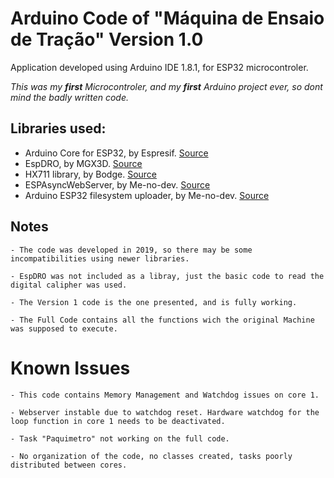 # Arduino Code of "Máquina de Ensaio de Tração" Version 1.0 

Application developed using Arduino IDE 1.8.1, for ESP32 microcontroler.

*This was my **first** Microcontroler, and my **first** Arduino project ever, so dont mind the badly written code.*

## Libraries used:

- Arduino Core for ESP32, by 
Espresif. [Source](https://github.com/espressif/arduino-esp32)
- EspDRO, by MGX3D. [Source](https://github.com/MGX3D/EspDRO)
- HX711 library, by Bodge. [Source](https://github.com/bogde/HX711)
- ESPAsyncWebServer, by Me-no-dev. [Source](https://github.com/me-no-dev/ESPAsyncWebServer)
- Arduino ESP32 filesystem uploader, by Me-no-dev. [Source](https://github.com/me-no-dev/arduino-esp32fs-plugin)

## Notes

```
- The code was developed in 2019, so there may be some incompatibilities using newer libraries.

- EspDRO was not included as a libray, just the basic code to read the digital calipher was used.

- The Version 1 code is the one presented, and is fully working.

- The Full Code contains all the functions wich the original Machine was supposed to execute.
```

# Known Issues

    - This code contains Memory Management and Watchdog issues on core 1.

    - Webserver instable due to watchdog reset. Hardware watchdog for the loop function in core 1 needs to be deactivated.

    - Task "Paquimetro" not working on the full code.

    - No organization of the code, no classes created, tasks poorly distributed between cores.